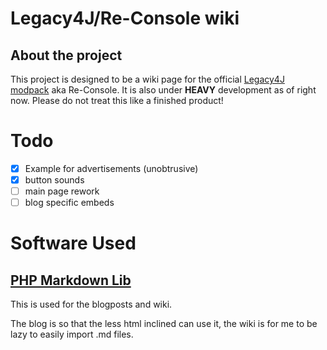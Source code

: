 # Legacy4J/Re-Console wiki
## About the project
This project is designed to be a wiki page for the official [Legacy4J modpack](https://modrinth.com/modpack/legacy-minecraft) aka Re-Console.
It is also under **HEAVY** development as of right now. Please do not treat this like a finished product!

# Todo
- [X] Example for advertisements (unobtrusive)
- [X] button sounds
- [ ] main page rework
- [ ] blog specific embeds

# Software Used
## [PHP Markdown Lib](https://michelf.ca/projects/php-markdown/)

This is used for the blogposts and wiki.

The blog is so that the less html inclined can use it, the wiki is for me to be lazy to easily import .md files.
